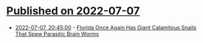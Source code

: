 # [Published on 2022-07-07](index.md)

* [2022-07-07, 20:45:00](https://news.slashdot.org/story/22/07/07/1840230/florida-once-again-has-giant-calamitous-snails-that-spew-parasitic-brain-worms?utm_source=rss1.0mainlinkanon&utm_medium=feed) - [Florida Once Again Has Giant Calamitous Snails That Spew Parasitic Brain Worms](https://news.slashdot.org/story/22/07/07/1840230/florida-once-again-has-giant-calamitous-snails-that-spew-parasitic-brain-worms?utm_source=rss1.0mainlinkanon&utm_medium=feed)
